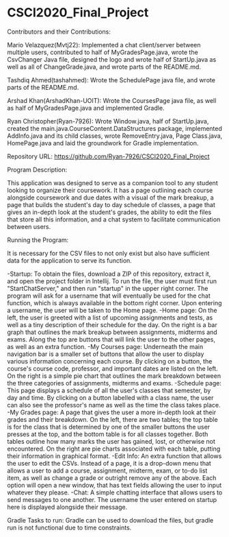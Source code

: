 # CSCI2020_Final_Project

Contributors and their Contributions:

Mario Velazquez(Mvtj22): Implemented a chat client/server between multiple users, contributed to half of MyGradesPage.java, wrote the CsvChanger Java file, designed the logo and wrote half of StartUp.java as well as all of ChangeGrade.java, and wrote parts of the README.md.

Tashdiq Ahmed(tashahmed): Wrote the SchedulePage java file, and wrote parts of the README.md.

Arshad Khan(ArshadKhan-UOIT): Wrote the CoursesPage java file, as well as half of MyGradesPage.java and implemented Gradle.

Ryan Christopher(Ryan-7926): Wrote Window.java, half of StartUp.java, created the main.java.CourseContent.DataStructures package, implemented AddInfo.java and its child classes, wrote RemoveEntry.java, Page Class.java, HomePage.java and laid the groundwork for Gradle implementation.

Repository URL: https://github.com/Ryan-7926/CSCI2020_Final_Project

Program Description:

This application was designed to serve as a companion tool to any student looking to organize their coursework. It has a page outlining each course alongside coursework and due dates with a visual of the mark breakup, a page that builds the student's day to day schedule of classes, a page that gives an in-depth look at the student's grades, the ability to edit the files that store all this information, and a chat system to facilitate communication between users.

Running the Program:

It is necessary for the CSV files to not only exist but also have sufficient data for the application to serve its function.

   -Startup:
   To obtain the files, download a ZIP of this repository, extract it, and open the project folder in Intellij. To run the file, the user must first run "StartChatServer," and then run "startup" in the upper right corner.
   The program will ask for a username that will eventually be used for the chat function, which is always available in the bottom right  corner. Upon entering a username, the user will be taken to the Home page.
   -Home page:
   On the left, the user is greeted with a list of upcoming assignments and tests, as well as a tiny description of their schedule for the day. On the right is a bar graph that outlines the mark breakup between assignments, midterms and exams. Along the top are buttons that will link the user to the other pages, as well as an extra function.
   -My Courses page:
   Underneath the main navigation bar is a smaller set of buttons that allow the user to display various information concerning each course. By clicking on a button, the course's course code, professor, and important dates are listed on the left. On the right is a simple pie chart that outlines the mark breakdown between the three categories of assignments, midterms and exams.
   -Schedule page:
   This page displays a schedule of all the user's classes that semester, by day and time. By clicking on a button labelled with a class name, the user can also see the professor's name as well as the time the class takes place.
   -My Grades page:
   A page that gives the user a more in-depth look at their grades and their breakdown. On the left, there are two tables; the top table is for the class that is determined by one of the smaller buttons the user presses at the top, and the bottom table is for all classes together. Both tables outline how many marks the user has gained, lost, or otherwise not encountered. On the right are pie charts associated with each table, putting their information in graphical format.
   -Edit Info:
   An extra function that allows the user to edit the CSVs. Instead of a page, it is a drop-down menu that allows a user to add a course, assignment, midterm, exam, or to-do list item, as well as change a grade or outright remove any of the above. Each option will open a new window, that has text fields allowing the user to input whatever they please.
   -Chat:
   A simple chatting interface that allows users to send messages to one another. The username the user entered on startup here is displayed alongside their message.

Gradle Tasks to run:
Gradle can be used to download the files, but gradle run is not functional due to time constraints.
